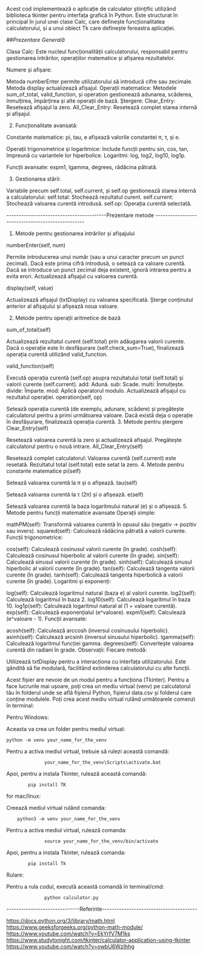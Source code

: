 Acest cod implementează o aplicație de calculator științific utilizând biblioteca tkinter pentru interfața grafică în Python. Este structurat în principal în jurul unei clase Calc, care definește funcționalitatea calculatorului, și a unui obiect Tk care definește fereastra aplicației.

##*Prezentare Generală*

Clasa Calc:
Este nucleul funcționalității calculatorului, responsabil pentru gestionarea intrărilor, operațiilor matematice și afișarea rezultatelor.

Numere și afișare:

Metoda numberEnter permite utilizatorului să introducă cifre sau zecimale.
Metoda display actualizează afișajul.
Operații matematice:
Metodele sum_of_total, valid_function, și operation gestionează adunarea, scăderea, înmulțirea, împărțirea și alte operații de bază.
Ștergere:
Clear_Entry: Resetează afișajul la zero.
All_Clear_Entry: Resetează complet starea internă și afișajul.


2. Funcționalitate avansată:

Constante matematice:
pi, tau, e afișează valorile constantei π, τ, și e.

Operații trigonometrice și logaritmice:
Include funcții pentru sin, cos, tan, împreună cu variantele lor hiperbolice.
Logaritmi: log, log2, log10, log1p.

Funcții avansate:
expm1, lgamma, degrees, rădăcina pătrată.


3. Gestionarea stării:

Variabile precum self.total, self.current, și self.op gestionează starea internă a calculatorului:
self.total: Stochează rezultatul curent.
self.current: Stochează valoarea curentă introdusă.
self.op: Operația curentă selectată.

-----------------------------------------Prezentare metode -------------------------------------------------


1. Metode pentru gestionarea intrărilor și afișajului

numberEnter(self, num)

Permite introducerea unui număr (sau a unui caracter precum un punct zecimal).
Dacă este prima cifră introdusă, o setează ca valoare curentă.
Dacă se introduce un punct zecimal deja existent, ignoră intrarea pentru a evita erori.
Actualizează afișajul cu valoarea curentă.

display(self, value)

Actualizează afișajul (txtDisplay) cu valoarea specificată.
Șterge conținutul anterior al afișajului și afișează noua valoare.

2. Metode pentru operații aritmetice de bază

sum_of_total(self)

Actualizează rezultatul curent (self.total) prin adăugarea valorii curente.
Dacă o operație este în desfășurare (self.check_sum=True), finalizează operația curentă utilizând valid_function.

valid_function(self)

Execută operația curentă (self.op) asupra rezultatului total (self.total) și valorii curente (self.current).
add: Adună.
sub: Scade.
multi: Înmulțește.
divide: Împarte.
mod: Aplică operatorul modulo.
Actualizează afișajul cu rezultatul operației.
operation(self, op)

Setează operația curentă (de exemplu, adunare, scădere) și pregătește calculatorul pentru a primi următoarea valoare.
Dacă există deja o operație în desfășurare, finalizează operația curentă.
3. Metode pentru ștergere
Clear_Entry(self)

Resetează valoarea curentă la zero și actualizează afișajul.
Pregătește calculatorul pentru o nouă intrare.
All_Clear_Entry(self)

Resetează complet calculatorul:
Valoarea curentă (self.current) este resetată.
Rezultatul total (self.total) este setat la zero.
4. Metode pentru constante matematice
pi(self)

Setează valoarea curentă la π și o afișează.
tau(self)

Setează valoarea curentă la τ (2π) și o afișează.
e(self)

Setează valoarea curentă la baza logaritmului natural (e) și o afișează.
5. Metode pentru funcții matematice avansate
Operații simple:

mathPM(self): Transformă valoarea curentă în opusul său (negativ → pozitiv sau invers).
squared(self): Calculează rădăcina pătrată a valorii curente.
Funcții trigonometrice:

cos(self): Calculează cosinusul valorii curente (în grade).
cosh(self): Calculează cosinusul hiperbolic al valorii curente (în grade).
sin(self): Calculează sinusul valorii curente (în grade).
sinh(self): Calculează sinusul hiperbolic al valorii curente (în grade).
tan(self): Calculează tangenta valorii curente (în grade).
tanh(self): Calculează tangenta hiperbolică a valorii curente (în grade).
Logaritmi și exponenți:

log(self): Calculează logaritmul natural (baza e) al valorii curente.
log2(self): Calculează logaritmul în baza 2.
log10(self): Calculează logaritmul în baza 10.
log1p(self): Calculează logaritmul natural al (1 + valoare curentă).
exp(self): Calculează exponențialul (e^valoare).
expm1(self): Calculează (e^valoare - 1).
Funcții avansate:

acosh(self): Calculează arccosh (inversul cosinusului hiperbolic).
asinh(self): Calculează arcsinh (inversul sinusului hiperbolic).
lgamma(self): Calculează logaritmul funcției gamma.
degrees(self): Convertește valoarea curentă din radiani în grade.
Observații:
Fiecare metodă:

Utilizează txtDisplay pentru a interacționa cu interfața utilizatorului.
Este gândită să fie modulară, facilitând extinderea calculatorului cu alte funcții.

Acest fișier are nevoie de un  modul pentru a funcționa (Tkinter).
Pentru a face lucrurile mai ușoare, poți crea un mediu virtual (venv) pe calculatorul tău în folderul unde se află fișierul Python, fișierul data.csv și folderul care conține modulele.
Poți crea acest mediu virtual rulând următoarele comenzi în terminal:

Pentru Windows:


Aceasta va crea un folder pentru mediul virtual:
 
         
    python -m venv your_name_for_the_venv  
         
Pentru a activa mediul virtual, trebuie să rulezi această comandă:
         
                  your_name_for_the_venv\Scripts\activate.bat
                  
                  
Apoi, pentru a instala Tkinter, rulează această comandă:
        
            pip install TK
            
             
for mac/linux:

Creează mediul virtual rulând comanda:

        python3 -m venv your_name_for_the_venv   
         
                 
Pentru a activa mediul virtual, rulează comanda:
         
                  source your_name_for_the_venv/bin/activate  
                  
                  
Apoi, pentru a instala Tkinter, rulează comanda:
        
            pip install Tk 

           
Rulare:


Pentru a rula codul, execută această comandă în terminal/cmd:

                  python calculator.py          


------------------------------Referinte---------------------------------------

https://docs.python.org/3/library/math.html
https://www.geeksforgeeks.org/python-math-module/
https://www.youtube.com/watch?v=EkYrfV7M1ks
https://www.studytonight.com/tkinter/calculator-application-using-tkinter
https://www.youtube.com/watch?v=owbU6WzIhhg


